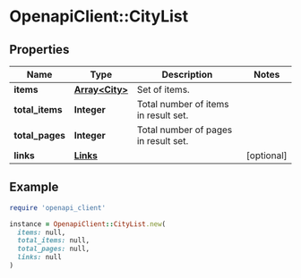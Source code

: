 # OpenapiClient::CityList

## Properties

| Name | Type | Description | Notes |
| ---- | ---- | ----------- | ----- |
| **items** | [**Array&lt;City&gt;**](City.md) | Set of items. |  |
| **total_items** | **Integer** | Total number of items in result set. |  |
| **total_pages** | **Integer** | Total number of pages in result set. |  |
| **links** | [**Links**](Links.md) |  | [optional] |

## Example

```ruby
require 'openapi_client'

instance = OpenapiClient::CityList.new(
  items: null,
  total_items: null,
  total_pages: null,
  links: null
)
```

